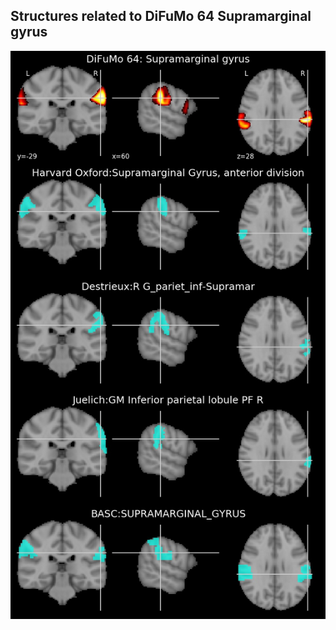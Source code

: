 


## Structures related to DiFuMo 64 Supramarginal gyrus

![37](37.jpg "Structures related to DiFuMo 64 Supramarginal gyrus")